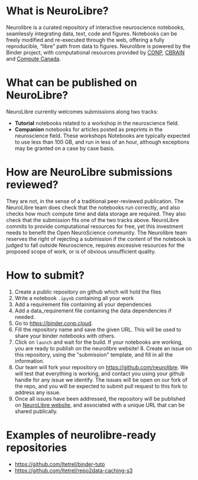 # What is NeuroLibre?

Neurolibre is a curated repository of interactive neuroscience notebooks, seamlessly integrating data, text, code and figures. Notebooks can be freely modified and re-executed through the web, offering a fully reproducible, “libre” path from data to figures. Neurolibre is powered by the Binder project, with computational resources provided by [CONP](http://conp.ca/), [CBRAIN](http://mcin.ca/technology/cbrain/) and [Compute Canada]().

# What can be published on NeuroLibre?

NeuroLibre currently welcomes submissions along two tracks:
 - **Tutorial** notebooks related to a workshop in the neuroscience field.
 - **Companion** notebooks for articles posted as preprints in the neuroscience field.
These workshops Notebooks are typically expected to use less than 100 GB, and run in less of an hour, although exceptions may be granted on a case by case basis. 

# How are NeuroLibre submissions reviewed?

They are not, in the sense of a traditional peer-reviewed publication. The NeuroLibre team does check that the notebooks run correctly, and also checks how much compute time and data storage are required. They also check that the submission fits one of the two tracks above. NeuroLibre commits to provide computational resources for free, yet this investment needs to benefit the Open NeuroScience community. The Neurolibre team reserves the right of rejecting a submission if the content of the notebook is judged to fall outside Neuroscience, requires excessive resources for the proposed scope of work, or is of obvious unsufficient quality.

# How to submit?

1. Create a public repository on github which will hold the files
2. Write a notebook `.ipynb` containing all your work
3. Add a requirement file containing all your dependencies
4. Add a data_requirement file containing the data dependencies if needed.
5. Go to https://binder.conp.cloud.
6. Fill the repository name and save the given URL. This will be used to share your binder notebooks with others.
7. Click on `launch` and wait for the build. If your notebooks are working, you are ready to publish on the neurolibre website! 8. Create an issue on this repository, using the "submission" template, and fill in all the information. 
9. Our team will fork your repository on https://github.com/neurolibre. We will test that everything is working, and contact you using your github handle for any issue we identify. The issues will be open on our fork of the repo, and you will be expected to submit pull request to this fork to address any issue.
10. Once all issues have been addressed, the repository will be published on [NeuroLibre website](http://neurolibre.conp.ca), and associated with a unique URL that can be shared publically.
 
# Examples of neurolibre-ready repositories
 * https://github.com/ltetrel/binder-tuto
 * https://github.com/ltetrel/repo2data-caching-s3
